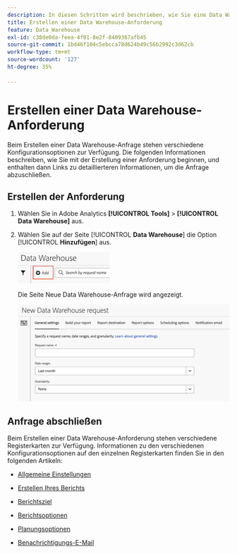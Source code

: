 ```yaml
---
description: In diesen Schritten wird beschrieben, wie Sie eine Data Warehouse-Anforderung erstellen.
title: Erstellen einer Data Warehouse-Anforderung
feature: Data Warehouse
exl-id: c38de0da-feea-4f01-8e2f-8409367afb45
source-git-commit: 1bd46f104c5ebcca78d624b49c56b2992c3d62cb
workflow-type: tm+mt
source-wordcount: '127'
ht-degree: 35%

---
```


# Erstellen einer Data Warehouse-Anforderung

Beim Erstellen einer Data Warehouse-Anfrage stehen verschiedene Konfigurationsoptionen zur Verfügung. Die folgenden Informationen beschreiben, wie Sie mit der Erstellung einer Anforderung beginnen, und enthalten dann Links zu detaillierteren Informationen, um die Anfrage abzuschließen.

## Erstellen der Anforderung

1. Wählen Sie in Adobe Analytics **[!UICONTROL Tools]** > **[!UICONTROL Data Warehouse]** aus.

1. Wählen Sie auf der Seite [!UICONTROL **Data Warehouse**] die Option [!UICONTROL **Hinzufügen**] aus.

   ![Schaltfläche zum Hinzufügen einer Anforderung](assets/dw-add-request.png)

   Die Seite Neue Data Warehouse-Anfrage wird angezeigt.

   ![Registerkarte &quot;Allgemeine Einstellungen&quot;](assets/dw-general-settings.png)

## Anfrage abschließen

Beim Erstellen einer Data Warehouse-Anforderung stehen verschiedene Registerkarten zur Verfügung. Informationen zu den verschiedenen Konfigurationsoptionen auf den einzelnen Registerkarten finden Sie in den folgenden Artikeln:

* [Allgemeine Einstellungen](/help/export/data-warehouse/create-request/dw-general-settings.md)

* [Erstellen Ihres Berichts](/help/export/data-warehouse/create-request/dw-request-build-report.md)

* [Berichtsziel](/help/export/data-warehouse/create-request/dw-request-report-destinations.md)

* [Berichtsoptionen](/help/export/data-warehouse/create-request/dw-request-report-options.md)

* [Planungsoptionen](/help/export/data-warehouse/create-request/dw-request-scheduling.md)

* [Benachrichtigungs-E-Mail](/help/export/data-warehouse/create-request/dw-request-email.md)
